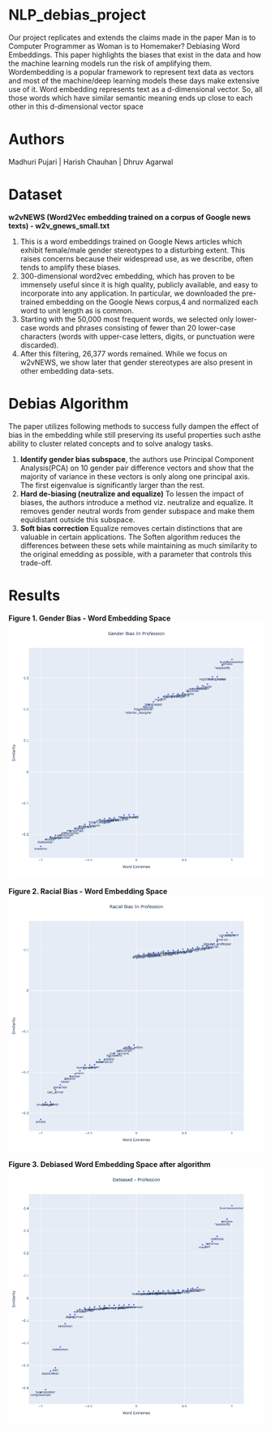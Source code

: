# NLP_debias_project

Our project replicates and extends the claims made in the paper Man is to Computer Programmer as Woman is to Homemaker? Debiasing Word Embeddings. This paper highlights the biases that exist in the data and how the machine learning models run the risk of amplifying them. Wordembedding is a popular framework to represent text data as vectors and most of the machine/deep learning models these days make extensive use of it. Word embedding represents text as a d-dimensional vector. So, all those words which have similar semantic meaning ends up close to each other in this d-dimensional vector space

# Authors
Madhuri Pujari | Harish Chauhan | Dhruv Agarwal


# Dataset
**w2vNEWS (Word2Vec embedding trained on a corpus of Google news texts) - w2v_gnews_small.txt**
1. This is a word embeddings trained on Google News articles which exhibit female/male gender stereotypes to a disturbing extent. This raises concerns because their widespread use, as we describe, often tends to amplify these biases. 
2. 300-dimensional word2vec embedding, which has proven to be immensely useful since it is high quality, publicly available, and easy to incorporate into any application. In particular, we downloaded the pre-trained embedding on the Google News corpus,4 and normalized each word to unit length as is common. 
3. Starting with the 50,000 most frequent words, we selected only lower-case words and phrases consisting of fewer than 20 lower-case characters (words with upper-case letters, digits, or punctuation were discarded). 
4. After this filtering, 26,377 words remained. While we focus on w2vNEWS, we show later that gender stereotypes are also present in other embedding data-sets.

# Debias Algorithm
The paper utilizes following methods to success fully dampen the effect of bias in the embedding while still preserving its useful properties such asthe ability to cluster related concepts and to solve analogy tasks.
  1. **Identify gender bias subspace**, the authors use Principal Component Analysis(PCA) on 10 gender pair difference vectors and show that the majority of variance in these vectors is only along one principal axis. The first eigenvalue is significantly larger than the rest.
  2. **Hard de-biasing (neutralize and equalize)** To lessen the impact of biases, the authors introduce a method viz. neutralize and equalize. It removes gender neutral words from gender subspace and make them equidistant outside this subspace.
  3. **Soft bias correction** Equalize removes certain distinctions that are valuable in certain applications. The Soften algorithm reduces the differences between these sets while maintaining as much similarity to the original emedding as possible, with a parameter that controls this trade-off.

# Results
**Figure 1. Gender Bias - Word Embedding Space**
![alt text](https://github.com/madhuripujari95/NLP_debias_project/blob/391b57911c8635c152015fc2844129c4ee8f0167/results/genderBias.png)

**Figure 2. Racial Bias - Word Embedding Space** 
![alt text](https://github.com/madhuripujari95/NLP_debias_project/blob/391b57911c8635c152015fc2844129c4ee8f0167/results/racialBias.png)

**Figure 3. Debiased Word Embedding Space after algorithm** 
![alt text](https://github.com/madhuripujari95/NLP_debias_project/blob/391b57911c8635c152015fc2844129c4ee8f0167/results/Debiased.png)
